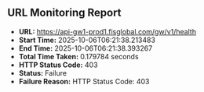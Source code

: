 ## URL Monitoring Report

- **URL:** https://api-gw1-prod1.fisglobal.com/gw/v1/health
- **Start Time:** 2025-10-06T06:21:38.213483
- **End Time:** 2025-10-06T06:21:38.393267
- **Total Time Taken:** 0.179784 seconds
- **HTTP Status Code:** 403
- **Status:** Failure
- **Failure Reason:** HTTP Status Code: 403

